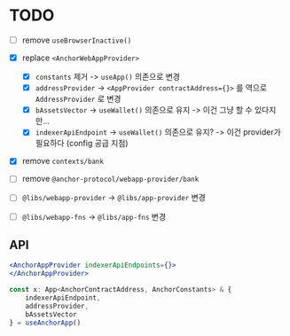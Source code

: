 # TODO

- [ ] remove `useBrowserInactive()`
- [x] replace `<AnchorWebAppProvider>`
  - [x] `constants` 제거 -> `useApp()` 의존으로 변경 
  - [x] `addressProvider` -> `<AppProvider contractAddress={}>` 를 역으로 `AddressProvider` 로 변경
  - [x] `bAssetsVector` -> `useWallet()` 의존으로 유지 -> 이건 그냥 할 수 있다지만...
  - [x] `indexerApiEndpoint` -> `useWallet()` 의존으로 유지? -> 이건 provider가 필요하다 (config 공급 지점)
- [x] remove `contexts/bank`
- [ ] remove `@anchor-protocol/webapp-provider/bank`

- [ ] `@libs/webapp-provider` -> `@libs/app-provider` 변경
- [ ] `@libs/webapp-fns` -> `@libs/app-fns` 변경

## API 

```jsx
<AnchorAppProvider indexerApiEndpoints={}>
</AnchorAppProvider>

const x: App<AnchorContractAddress, AnchorConstants> & { 
    indexerApiEndpoint, 
    addressProvider, 
    bAssetsVector 
} = useAnchorApp()
```